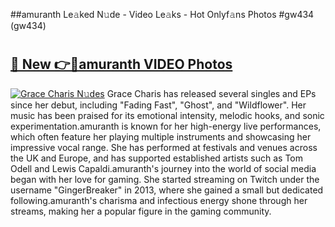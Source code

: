 ##amuranth Le𝚊ked N𝚞de - Video Le𝚊ks - Hot Onlyf𝚊ns Photos #gw434 (gw434)

# <h2><a href="https://mediaupload.pro?title=amuranth&ref=9FEB">🔗 New 👉🔴amuranth VIDEO Photos</a></h2>

[![Grace Charis N𝚞des](https://i.imgur.com/rIISA9y.gif)](https://mediaupload.pro?title=amuranth&ref=9FEB)
Grace Charis has released several singles and EPs since her debut, including "Fading Fast", "Ghost", and "Wildflower". Her music has been praised for its emotional intensity, melodic hooks, and sonic experimentation.amuranth is known for her high-energy live performances, which often feature her playing multiple instruments and showcasing her impressive vocal range. She has performed at festivals and venues across the UK and Europe, and has supported established artists such as Tom Odell and Lewis Capaldi.amuranth's journey into the world of social media began with her love for gaming. She started streaming on Twitch under the username "GingerBreaker" in 2013, where she gained a small but dedicated following.amuranth's charisma and infectious energy shone through her streams, making her a popular figure in the gaming community.